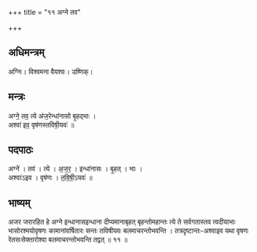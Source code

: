 +++
title = "११ अग्ने तव"

+++
## अधिमन्त्रम्
अग्निः। विश्वमना वैयश्वः। उष्णिक्।

## मन्त्रः
अग्ने॒ तव॒ त्ये अ॑ज॒रेन्धा॑नासो बृ॒हद्भाः ।  
अश्वा॑ इव॒ वृष॑णस्तविषी॒यवः॑ ॥

## पदपाठः
अग्ने॑ । तव॑ । त्ये । अ॒ज॒र॒ । इन्धा॑नासः । बृ॒हत् । भाः ।  
अश्वाः॑ऽइव । वृष॑णः । त॒वि॒षी॒ऽयवः॑ ॥

## भाष्यम्
अजर जरारहित हे अग्ने इन्धानासइन्धाना दीप्यमानाबृहत् बृहन्तोमहान्तः त्ये ते सर्वगतास्तव त्वदीयाभाः भासोरश्मयोवृषणः कामानांवर्षितारः सन्तः तविषीयवः बलमाचरन्तोभवन्ति । तत्रदृष्टान्तः-अश्वाइव यथा वृषणः रेतसःसेक्तारोश्वा बलमाचरन्तोभवन्ति तद्वत् ॥ ११ ॥